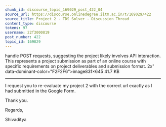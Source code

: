 ```yaml
---
chunk_id: discourse_topic_169029_post_422_04
source_url: https://discourse.onlinedegree.iitm.ac.in/t/169029/422
source_title: Project 2 - TDS Solver - Discussion Thread
content_type: discourse
tokens: 97
username: 22f3000819
post_number: 422
topic_id: 169029
---
```


 handle POST requests, suggesting the project likely involves API interaction. This represents a project submission as part of an online course with specific requirements on project deliverables and submission format. 2x" data-dominant-color="F2F2F6">image831×645 41.7 KB

---

I request you to re-evaluate my project 2 with the correct url exactly as I had submitted in the Google Form.

Thank you.

Regards,

Shivaditya
